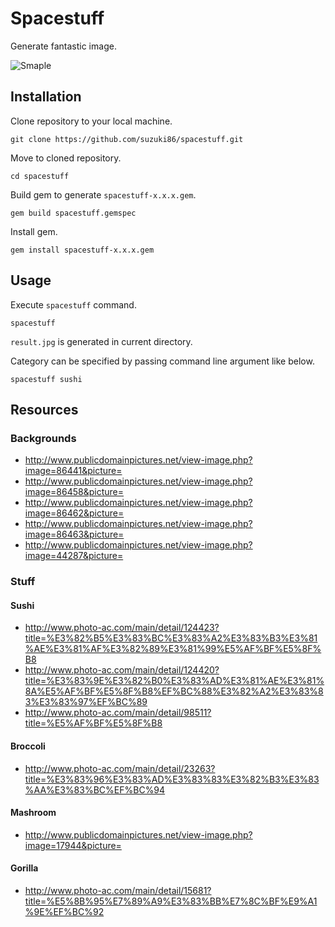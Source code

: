 # Spacestuff

Generate fantastic image.

![Smaple](https://raw.githubusercontent.com/suzuki86/spacestuff/assets/broccoli.jpg)

## Installation

Clone repository to your local machine.

```
git clone https://github.com/suzuki86/spacestuff.git
```

Move to cloned repository.

```
cd spacestuff
```

Build gem to generate `spacestuff-x.x.x.gem`.

```
gem build spacestuff.gemspec
```

Install gem.

```
gem install spacestuff-x.x.x.gem
```

## Usage

Execute `spacestuff` command.

```
spacestuff
```

`result.jpg` is generated in current directory.

Category can be specified by passing command line argument like below.

```
spacestuff sushi
```

## Resources

### Backgrounds

- http://www.publicdomainpictures.net/view-image.php?image=86441&picture=
- http://www.publicdomainpictures.net/view-image.php?image=86458&picture= 
- http://www.publicdomainpictures.net/view-image.php?image=86462&picture=
- http://www.publicdomainpictures.net/view-image.php?image=86463&picture=
- http://www.publicdomainpictures.net/view-image.php?image=44287&picture=

### Stuff

#### Sushi

- http://www.photo-ac.com/main/detail/124423?title=%E3%82%B5%E3%83%BC%E3%83%A2%E3%83%B3%E3%81%AE%E3%81%AF%E3%82%89%E3%81%99%E5%AF%BF%E5%8F%B8
- http://www.photo-ac.com/main/detail/124420?title=%E3%83%9E%E3%82%B0%E3%83%AD%E3%81%AE%E3%81%8A%E5%AF%BF%E5%8F%B8%EF%BC%88%E3%82%A2%E3%83%83%E3%83%97%EF%BC%89
- http://www.photo-ac.com/main/detail/98511?title=%E5%AF%BF%E5%8F%B8

#### Broccoli

- http://www.photo-ac.com/main/detail/23263?title=%E3%83%96%E3%83%AD%E3%83%83%E3%82%B3%E3%83%AA%E3%83%BC%EF%BC%94

#### Mashroom

- http://www.publicdomainpictures.net/view-image.php?image=17944&picture=

#### Gorilla

- http://www.photo-ac.com/main/detail/15681?title=%E5%8B%95%E7%89%A9%E3%83%BB%E7%8C%BF%E9%A1%9E%EF%BC%92
